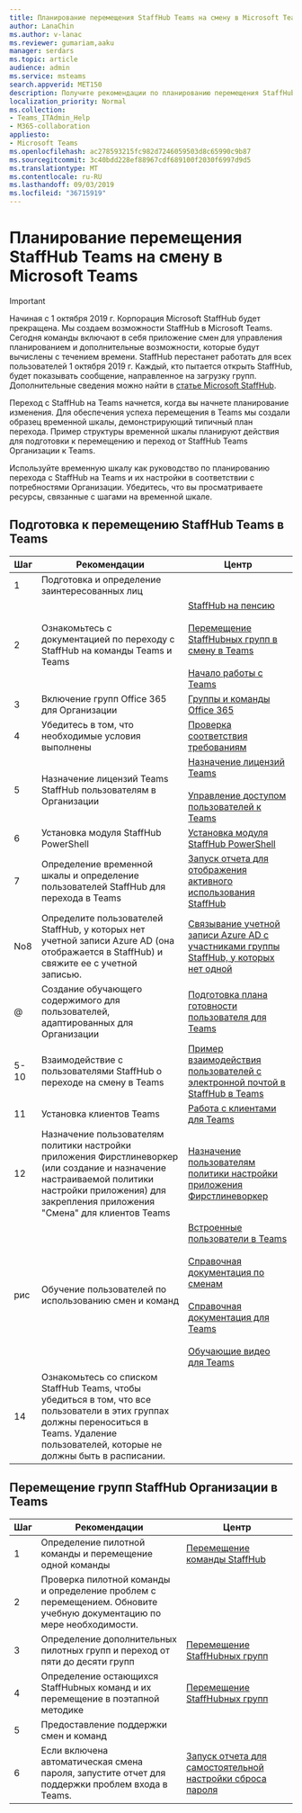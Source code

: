 ```yaml
---
title: Планирование перемещения StaffHub Teams на смену в Microsoft Teams
author: LanaChin
ms.author: v-lanac
ms.reviewer: gumariam,aaku
manager: serdars
ms.topic: article
audience: admin
ms.service: msteams
search.appverid: MET150
description: Получите рекомендации по планированию перемещения StaffHub Teams на смену в Microsoft Teams.
localization_priority: Normal
ms.collection:
- Teams_ITAdmin_Help
- M365-collaboration
appliesto:
- Microsoft Teams
ms.openlocfilehash: ac278593215fc982d7246059503d8c65990c9b87
ms.sourcegitcommit: 3c40bdd228ef88967cdf689100f2030f6997d9d5
ms.translationtype: MT
ms.contentlocale: ru-RU
ms.lasthandoff: 09/03/2019
ms.locfileid: "36715919"
---
```

# <a name="plan-to-move-your-staffhub-teams-to-shifts-in-microsoft-teams"></a>Планирование перемещения StaffHub Teams на смену в Microsoft Teams

> [!IMPORTANT]
> Начиная с 1 октября 2019 г. Корпорация Microsoft StaffHub будет прекращена. Мы создаем возможности StaffHub в Microsoft Teams. Сегодня команды включают в себя приложение смен для управления планированием и дополнительные возможности, которые будут вычислены с течением времени. StaffHub перестанет работать для всех пользователей 1 октября 2019 г. Каждый, кто пытается открыть StaffHub, будет показывать сообщение, направленное на загрузку групп. Дополнительные сведения можно найти в [статье Microsoft StaffHub](microsoft-staffhub-to-be-retired.md). 

Переход с StaffHub на Teams начнется, когда вы начнете планирование изменения. Для обеспечения успеха перемещения в Teams мы создали образец временной шкалы, демонстрирующий типичный план перехода. Пример структуры временной шкалы планируют действия для подготовки к перемещению и переход от StaffHub Teams Организации к Teams.

Используйте временную шкалу как руководство по планированию перехода с StaffHub на Teams и их настройки в соответствии с потребностями Организации. Убедитесь, что вы просматриваете ресурсы, связанные с шагами на временной шкале.

## <a name="prepare-to-move-your-staffhub-teams-to-teams"></a>Подготовка к перемещению StaffHub Teams в Teams

|Шаг |Рекомендации  |Центр |
|---------|---------|---------|
|1    |Подготовка и определение заинтересованных лиц         |         |
|2     |Ознакомьтесь с документацией по переходу с StaffHub на команды Teams и Teams         |[StaffHub на пенсию](microsoft-staffhub-to-be-retired.md)<br><br>[Перемещение StaffHubных групп в смену в Teams](move-staffhub-teams-to-shifts-in-teams.md)<br><br>[Начало работы с Teams](../../get-started-with-teams-quick-start.md)         |
|3    |Включение групп Office 365 для Организации        |[Группы и команды Office 365](../../Office-365-groups.md)      |
|4    |Убедитесь в том, что необходимые условия выполнены         |[Проверка соответствия требованиям](move-staffhub-teams-to-shifts-in-teams.md#check-that-prerequisites-are-met)       |
|5   |Назначение лицензий Teams StaffHub пользователям в Организации|[Назначение лицензий Teams](move-staffhub-teams-to-shifts-in-teams.md#assign-teams-licenses)<br><br>[Управление доступом пользователей к Teams](../../user-access.md)      |
|6    |Установка модуля StaffHub PowerShell        |[Установка модуля StaffHub PowerShell](install-the-staffhub-powershell-module.md)        |
|7     |Определение временной шкалы и определение пользователей StaffHub для перехода в Teams       |[Запуск отчета для отображения активного использования StaffHub](run-report-to-show-staffhub-usage.md) |
|No8     |Определите пользователей StaffHub, у которых нет учетной записи Azure AD (она отображается в StaffHub) и свяжите ее с учетной записью.     |[Связывание учетной записи Azure AD с участниками группы StaffHub, у которых нет одной](move-staffhub-teams-to-shifts-in-teams.md#link-an-azure-ad-account-for-staffhub-team-members-who-dont-have-one)        |
|@    |Создание обучающего содержимого для пользователей, адаптированных для Организации         |[Подготовка плана готовности пользователя для Teams](../../upgrade-user-readiness.md)     |
|5-10    |Взаимодействие с пользователями StaffHub о переходе на смену в Teams         |[Пример взаимодействия пользователей с электронной почтой в StaffHub в Teams](staffhub-to-teams-email-template.md)         |
|11     |Установка клиентов Teams         |[Работа с клиентами для Teams](../../get-clients.md) |
|12    |Назначение пользователям политики настройки приложения Фирстлиневоркер (или создание и назначение настраиваемой политики настройки приложения) для закрепления приложения "Смена" для клиентов Teams  |[Назначение пользователям политики настройки приложения Фирстлиневоркер](move-staffhub-teams-to-shifts-in-teams.md#assign-the-firstlineworker-app-setup-policy-to-users)         |
|рис     |Обучение пользователей по использованию смен и команд         |[Встроенные пользователи в Teams](move-staffhub-teams-to-shifts-in-teams.md#onboard-users-to-teams)<br><br>[Справочная документация по сменам](https://support.office.com/en-us/article/apps-and-services-cc1fba57-9900-4634-8306-2360a40c665b)<br><br>[Справочная документация для Teams](https://support.office.com/teams)<br><br>[Обучающие видео для Teams](https://support.office.com/article/microsoft-teams-video-training-4f108e54-240b-4351-8084-b1089f0d21d7)       |
|14     |Ознакомьтесь со списком StaffHub Teams, чтобы убедиться в том, что все пользователи в этих группах должны переноситься в Teams. Удаление пользователей, которые не должны быть в расписании. |         |

## <a name="move-your-organizations-staffhub-teams-to-teams"></a>Перемещение групп StaffHub Организации в Teams

|Шаг |Рекомендации |Центр  |
|---------|---------|---------|
|1  |Определение пилотной команды и перемещение одной команды          |[Перемещение команды StaffHub](move-staffhub-teams-to-shifts-in-teams.md#move-a-staffhub-team)          |
|2    |Проверка пилотной команды и определение проблем с перемещением. Обновите учебную документацию по мере необходимости.         |         |
|3     |Определение дополнительных пилотных групп и переход от пяти до десяти групп         |[Перемещение StaffHubных групп](move-staffhub-teams-to-shifts-in-teams.md#go-beyond-your-pilot-and-move-all-staffhub-teams)         |
|4     |Определение остающихся StaffHubных команд и их перемещение в поэтапной методике         |[Перемещение StaffHubных групп](move-staffhub-teams-to-shifts-in-teams.md#go-beyond-your-pilot-and-move-all-staffhub-teams)         |
|5     |Предоставление поддержки смен и команд         |         |
|6     |Если включена автоматическая смена пароля, запустите отчет для поддержки проблем входа в Teams.       |[Запуск отчета для самостоятельной настройки сброса пароля](https://docs.microsoft.com/azure/active-directory/authentication/howto-sspr-reporting)        |

